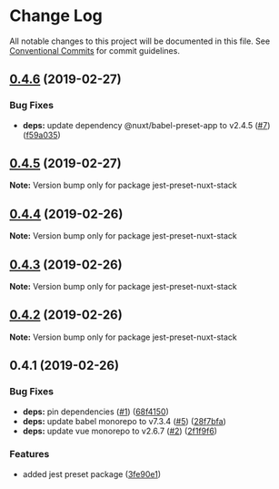 # Change Log

All notable changes to this project will be documented in this file.
See [Conventional Commits](https://conventionalcommits.org) for commit guidelines.

## [0.4.6](https://github.com/wagerfield/nuxt-stack/compare/v0.4.5...v0.4.6) (2019-02-27)

### Bug Fixes

- **deps:** update dependency @nuxt/babel-preset-app to v2.4.5 ([#7](https://github.com/wagerfield/nuxt-stack/issues/7)) ([f59a035](https://github.com/wagerfield/nuxt-stack/commit/f59a035))

## [0.4.5](https://github.com/wagerfield/nuxt-stack/compare/v0.4.4...v0.4.5) (2019-02-27)

**Note:** Version bump only for package jest-preset-nuxt-stack

## [0.4.4](https://github.com/wagerfield/nuxt-stack/compare/v0.4.3...v0.4.4) (2019-02-26)

**Note:** Version bump only for package jest-preset-nuxt-stack

## [0.4.3](https://github.com/wagerfield/nuxt-stack/compare/v0.4.2...v0.4.3) (2019-02-26)

**Note:** Version bump only for package jest-preset-nuxt-stack

## [0.4.2](https://github.com/wagerfield/nuxt-stack/compare/v0.4.1...v0.4.2) (2019-02-26)

**Note:** Version bump only for package jest-preset-nuxt-stack

## 0.4.1 (2019-02-26)

### Bug Fixes

- **deps:** pin dependencies ([#1](https://github.com/wagerfield/nuxt-stack/issues/1)) ([68f4150](https://github.com/wagerfield/nuxt-stack/commit/68f4150))
- **deps:** update babel monorepo to v7.3.4 ([#5](https://github.com/wagerfield/nuxt-stack/issues/5)) ([28f7bfa](https://github.com/wagerfield/nuxt-stack/commit/28f7bfa))
- **deps:** update vue monorepo to v2.6.7 ([#2](https://github.com/wagerfield/nuxt-stack/issues/2)) ([2f1f9f6](https://github.com/wagerfield/nuxt-stack/commit/2f1f9f6))

### Features

- added jest preset package ([3fe90e1](https://github.com/wagerfield/nuxt-stack/commit/3fe90e1))
